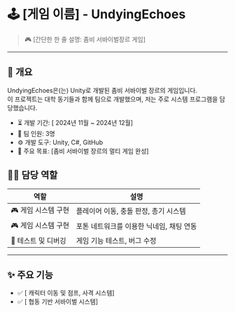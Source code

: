 # 🕹️ [게임 이름] - UndyingEchoes

> 🎮 [간단한 한 줄 설명: 좀비 서바이벌장르 게임]

---

## 📌 개요

UndyingEchoes은(는) Unity로 개발된 좀비 서바이벌 장르의 게임입니다.  
이 프로젝트는 대학 동기들과 함께 팀으로 개발했으며, 저는 주로 시스템 프로그램을 담당했습니다.

- ⏳ 개발 기간: [ 2024년 11월 ~ 2024년 12월]
- 👥 팀 인원: 3명
- ⚙️ 개발 도구: Unity, C#, GitHub
- 🎯 주요 목표: [좀비 서바이벌 장르의 멀티 게임 완성]

## 🧑‍💻 담당 역할

| 역할 | 설명 |
|------|------|
| 🎮 게임 시스템 구현 | 플레이어 이동, 충돌 판정, 총기 시스템 |
| 🎮 게임 시스템 구현 | 포톤 네트워크를 이용한 닉네임, 채팅 연동 |
| 🧪 테스트 및 디버깅 | 게임 기능 테스트, 버그 수정 |

---

## ✨ 주요 기능

- ✅ [ 캐릭터 이동 및 점프, 사격 시스템]
- ✅ [ 협동 기반 서바이벌 시스템]
